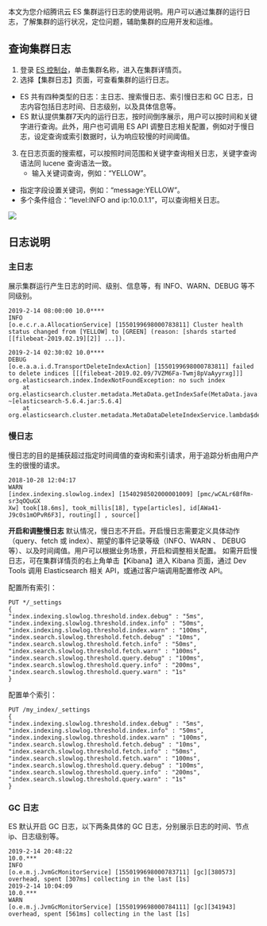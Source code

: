本文为您介绍腾讯云 ES 集群运行日志的使用说明。用户可以通过集群的运行日志，了解集群的运行状况，定位问题，辅助集群的应用开发和运维。

## 查询集群日志
1. 登录 [ES 控制台](https://console.cloud.tencent.com/es)，单击集群名称，进入在集群详情页。
2. 选择【集群日志】页面，可查看集群的运行日志。
 - ES 共有四种类型的日志：主日志、搜索慢日志、索引慢日志和 GC 日志，日志内容包括日志时间、日志级别，以及具体信息等。
 - ES 默认提供集群7天内的运行日志，按时间倒序展示，用户可以按时间和关键字进行查询。此外，用户也可调用 ES API 调整日志相关配置，例如对于慢日志，设定查询或索引数据时，认为响应较慢的时间阈值。
3. 在日志页面的搜索框，可以按照时间范围和关键字查询相关日志，关键字查询语法同 lucene 查询语法一致。
   - 输入关键词查询，例如：“YELLOW”。
 - 指定字段设置关键词，例如：“message:YELLOW”。
 - 多个条件组合：“level:INFO and ip:10.0.1.1”，可以查询相关日志。
	
![](https://main.qcloudimg.com/raw/9d0e4c74a4599cf8a90340a63d38b69d.png)

## 日志说明
###  主日志
展示集群运行产生日志的时间、级别、信息等，有 INFO、WARN、DEBUG 等不同级别。
```
2019-2-14 08:00:00 10.0****	
INFO	
[o.e.c.r.a.AllocationService] [1550199698000783811] Cluster health status changed from [YELLOW] to [GREEN] (reason: [shards started [[filebeat-2019.02.19][2]] ...]).

2019-2-14 02:30:02 10.0****	
DEBUG	
[o.e.a.a.i.d.TransportDeleteIndexAction] [1550199698000783811] failed to delete indices [[[filebeat-2019.02.09/7VZM6Fa-Twmj8pVaAyyrxg]]]
org.elasticsearch.index.IndexNotFoundException: no such index
	at org.elasticsearch.cluster.metadata.MetaData.getIndexSafe(MetaData.java:475) ~[elasticsearch-5.6.4.jar:5.6.4]
	at org.elasticsearch.cluster.metadata.MetaDataDeleteIndexService.lambda$deleteIndices$0(MetaDataDeleteIndexService.jav
```

###  慢日志
慢日志的目的是捕获超过指定时间阈值的查询和索引请求，用于追踪分析由用户产生的很慢的请求。
```
2018-10-28 12:04:17 
WARN 
[index.indexing.slowlog.index] [1540298502000001009] [pmc/wCALr6BfRm-sr3qOQuGX
Xw] took[18.6ms], took_millis[18], type[articles], id[AWa41-J9c0s1mOPvR6F3], routing[] , source[]
```

**开启和调整慢日志**
默认情况，慢日志不开启。开启慢日志需要定义具体动作（query、fetch 或 index）、期望的事件记录等级（INFO、WARN 、 DEBUG 等）、以及时间阈值。用户可以根据业务场景，开启和调整相关配置。
如需开启慢日志，可在集群详情页的右上角单击【Kibana】进入 Kibana 页面，通过 Dev Tools 调用 Elasticsearch 相关 API，或通过客户端调用配置修改 API。

配置所有索引：
```
PUT */_settings
{
"index.indexing.slowlog.threshold.index.debug" : "5ms",
"index.indexing.slowlog.threshold.index.info" : "50ms",
"index.indexing.slowlog.threshold.index.warn" : "100ms",
"index.search.slowlog.threshold.fetch.debug" : "10ms",
"index.search.slowlog.threshold.fetch.info" : "50ms",
"index.search.slowlog.threshold.fetch.warn" : "100ms",
"index.search.slowlog.threshold.query.debug" : "100ms",
"index.search.slowlog.threshold.query.info" : "200ms",
"index.search.slowlog.threshold.query.warn" : "1s"
}
```

配置单个索引：
```
PUT /my_index/_settings
{
"index.indexing.slowlog.threshold.index.debug" : "5ms",
"index.indexing.slowlog.threshold.index.info" : "50ms",
"index.indexing.slowlog.threshold.index.warn" : "100ms",
"index.search.slowlog.threshold.fetch.debug" : "10ms",
"index.search.slowlog.threshold.fetch.info" : "50ms",
"index.search.slowlog.threshold.fetch.warn" : "100ms",
"index.search.slowlog.threshold.query.debug" : "100ms",
"index.search.slowlog.threshold.query.info" : "200ms",
"index.search.slowlog.threshold.query.warn" : "1s"
}
```

###  GC 日志
ES 默认开启 GC 日志，以下两条具体的 GC 日志，分别展示日志的时间、节点 ip、日志级别等。
```
2019-2-14 20:48:22	
10.0.***	
INFO	
[o.e.m.j.JvmGcMonitorService] [1550199698000783711] [gc][380573] overhead, spent [307ms] collecting in the last [1s]
2019-2-14 10:04:09	
10.0.***	
WARN	
[o.e.m.j.JvmGcMonitorService] [1550199698000784111] [gc][341943] overhead, spent [561ms] collecting in the last [1s]
```




